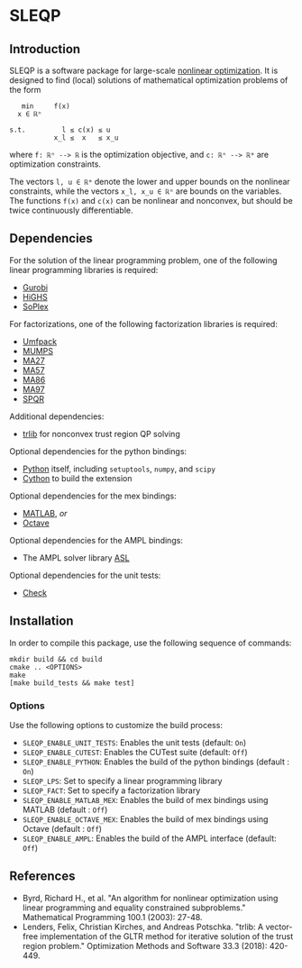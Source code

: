 # SLEQP

## Introduction

SLEQP is a software package for
large-scale [nonlinear optimization](https://en.wikipedia.org/wiki/Nonlinear_programming).
It is designed to find (local) solutions of mathematical optimization problems of the form

```
   min     f(x)
  x ∈ ℝⁿ

s.t.         l ≤ c(x) ≤ u
           x_l ≤  x   ≤ x_u
```

where ```f: ℝⁿ --> ℝ``` is the optimization objective, and ```c: ℝⁿ --> ℝᵐ```
are optimization constraints.

The vectors `l, u ∈ ℝᵐ` denote the lower and upper bounds on the
nonlinear constraints, while the vectors `x_l, x_u ∈ ℝⁿ` are bounds on
the variables. The functions `f(x)` and `c(x)` can be nonlinear and
nonconvex, but should be twice continuously differentiable.

## Dependencies

For the solution of the linear programming problem, one of the
following linear programming libraries is required:

* [Gurobi](https://www.gurobi.com/)
* [HiGHS](https://www.highs.dev/)
* [SoPlex](https://soplex.zib.de/)

For factorizations, one of the following factorization libraries is required:

* [Umfpack](http://faculty.cse.tamu.edu/davis/suitesparse.html)
* [MUMPS](http://mumps.enseeiht.fr/)
* [MA27](https://www.hsl.rl.ac.uk/archive/specs/ma27.pdf)
* [MA57](https://www.hsl.rl.ac.uk/archive/specs/ma57.pdf)
* [MA86](https://www.hsl.rl.ac.uk/ipopt/)
* [MA97](https://www.hsl.rl.ac.uk/ipopt/)
* [SPQR](http://faculty.cse.tamu.edu/davis/suitesparse.html)

Additional dependencies:
* [trlib](https://github.com/felixlen/trlib) for nonconvex trust region QP solving

Optional dependencies for the python bindings:
* [Python](https://www.python.org/) itself, including `setuptools`, `numpy`, and `scipy`
* [Cython](https://cython.org/) to build the extension

Optional dependencies for the mex bindings:
* [MATLAB](https://www.mathworks.com/products/matlab.html), *or*
* [Octave](https://www.gnu.org/software/octave/index)

Optional dependencies for the AMPL bindings:
* The AMPL solver library [ASL](https://github.com/coin-or-tools/ThirdParty-ASL)

Optional dependencies for the unit tests:
*  [Check](https://libcheck.github.io/check/)

## Installation

In order to compile this package, use the following sequence of commands:

```
mkdir build && cd build
cmake .. <OPTIONS>
make
[make build_tests && make test]
```

### Options

Use the following options to customize the build process:

* `SLEQP_ENABLE_UNIT_TESTS`: Enables the unit tests (default: `On`)
* `SLEQP_ENABLE_CUTEST`: Enables the CUTest suite (default: `Off`)
* `SLEQP_ENABLE_PYTHON`: Enables the build of the python bindings (default : `On`)
* `SLEQP_LPS`: Set to specify a linear programming library
* `SLEQP_FACT`: Set to specify a factorization library
* `SLEQP_ENABLE_MATLAB_MEX`: Enables the build of mex bindings using MATLAB (default : `Off`)
* `SLEQP_ENABLE_OCTAVE_MEX`: Enables the build of mex bindings using Octave (default : `Off`)
* `SLEQP_ENABLE_AMPL`: Enables the build of the AMPL interface (default: `Off`)

## References

* Byrd, Richard H., et al. "An algorithm for nonlinear optimization using linear programming and equality constrained subproblems." Mathematical Programming 100.1 (2003): 27-48.
* Lenders, Felix, Christian Kirches, and Andreas Potschka. "trlib: A vector-free implementation of the GLTR method for iterative solution of the trust region problem." Optimization Methods and Software 33.3 (2018): 420-449.
